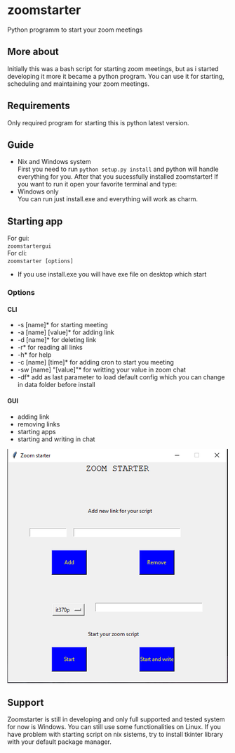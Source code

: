 # zoomstarter
Python programm to start your zoom meetings

## More about
Initially this was a bash script for starting zoom meetings, but as i started developing it more it became a python program. You can use it for starting, scheduling and maintaining your zoom meetings. 

## Requirements
Only required program for starting this is python latest version.

## Guide
* Nix and Windows system </br>
First you need to run `python setup.py install` and python will handle everything for you. After that you sucessfully installed zoomstarter!
If you want to run it open your favorite terminal and type:
* Windows only<br/>
You can run just install.exe and everything will work as charm.
## Starting app
For gui:<br>
`zoomstartergui`<br>
For cli:<br>
`zoomstarter [options]`<br>
* If you use install.exe you will have exe file on desktop which start<br>
### Options
#### CLI
* -s [name]* for starting meeting<br />
* -a [name] [value]* for adding link <br />
* -d [name]* for deleting link <br /> 
* -r* for reading all links<br />
* -h*  for help <br />
* -c [name] [time]*  for adding cron to start you meeting<br />
* -sw [name] "[value]"* for writting your value in zoom chat<br>
* -df* add as last parameter to load default config which you can change in data folder before install

#### GUI
* adding link
* removing links
* starting apps
* starting and writing in chat

![alt text](Capture.PNG)


## Support
Zoomstarter is still in developing and only full supported  and tested system for now is Windows. You can still use some functionalities on Linux.
If you have problem with starting script on nix sistems, try to install tkinter library with your default package manager.



